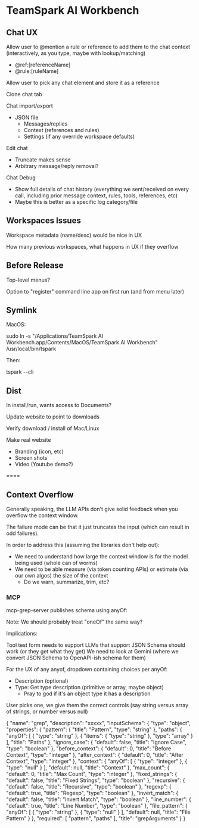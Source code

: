 # TeamSpark AI Workbench

## Chat UX

Allow user to @mention a rule or reference to add them to the chat context (interactively, as you type, maybe with lookup/matching)
- @ref:[referenceName]
- @rule:[ruleName]

Allow user to pick any chat element and store it as a reference

Clone chat tab

Chat import/export
- JSON file
  - Messages/replies
  - Context (references and rules)
  - Settings (if any override workspace defaults)

Edit chat
- Truncate makes sense
- Arbitrary message/reply removal?

Chat Debug
- Show full details of chat history (everything we sent/received on every call, including prior message context, rules, tools, references, etc)
- Maybe this is better as a specific log category/file

## Workspaces Issues

Workspace metadata (name/desc) would be nice in UX

How many previous workspaces, what happens in UX if they overflow

## Before Release

Top-level menus?

Option to "register" command line app on first run (and from menu later)

## Symlink

MacOS:

sudo ln -s "/Applications/TeamSpark AI Workbench.app/Contents/MacOS/TeamSpark AI Workbench" /usr/local/bin/tspark

Then:

tspark --cli

## Dist

In install/run, wants access to Documents?

Update website to point to downloads

Verify download / install of Mac/Linux

Make real website
- Branding (icon, etc)
- Screen shots
- Video (Youtube demo?)

====

## Context Overflow

Generally speaking, the LLM APIs don't give solid feedback when you overflow the context window.

The failure mode can be that it just truncates the input (which can result in odd failures).

In order to address this (assuming the libraries don't help out):
- We need to understand how large the context window is for the model being used (whole can of worms)
- We need to be able measure (via token counting APIs) or estimate (via our own algos) the size of the context
  - Do we warn, summarize, trim, etc?

### MCP

mcp-grep-server publishes schema using anyOf:

Note: We should probably treat "oneOf" the same way?

Implications:

Tool test form needs to support
LLMs that support JSON Schema should work (or they get what they get)
We need to look at Gemini (where we convert JSON Schema to OpenAPI-ish schema for them)

For the UX of any anyof, dropdown containing choices per anyOf:
- Description (optional)
- Type: Get type description (primitive or array, maybe object)
  - Pray to god if it's an object type it has a description

User picks one, we give them the correct controls (say string versus array of strings, or number versus null)

{
  "name": "grep",
  "description": "xxxxx",
  "inputSchema": {
    "type": "object",
    "properties": {
      "pattern": {
        "title": "Pattern",
        "type": "string"
      },
      "paths": {
        "anyOf": [
          {
            "type": "string"
          },
          {
            "items": {
              "type": "string"
            },
            "type": "array"
          }
        ],
        "title": "Paths"
      },
      "ignore_case": {
        "default": false,
        "title": "Ignore Case",
        "type": "boolean"
      },
      "before_context": {
        "default": 0,
        "title": "Before Context",
        "type": "integer"
      },
      "after_context": {
        "default": 0,
        "title": "After Context",
        "type": "integer"
      },
      "context": {
        "anyOf": [
          {
            "type": "integer"
          },
          {
            "type": "null"
          }
        ],
        "default": null,
        "title": "Context"
      },
      "max_count": {
        "default": 0,
        "title": "Max Count",
        "type": "integer"
      },
      "fixed_strings": {
        "default": false,
        "title": "Fixed Strings",
        "type": "boolean"
      },
      "recursive": {
        "default": false,
        "title": "Recursive",
        "type": "boolean"
      },
      "regexp": {
        "default": true,
        "title": "Regexp",
        "type": "boolean"
      },
      "invert_match": {
        "default": false,
        "title": "Invert Match",
        "type": "boolean"
      },
      "line_number": {
        "default": true,
        "title": "Line Number",
        "type": "boolean"
      },
      "file_pattern": {
        "anyOf": [
          {
            "type": "string"
          },
          {
            "type": "null"
          }
        ],
        "default": null,
        "title": "File Pattern"
      }
    },
    "required": [
      "pattern",
      "paths"
    ],
    "title": "grepArguments"
  }
}
